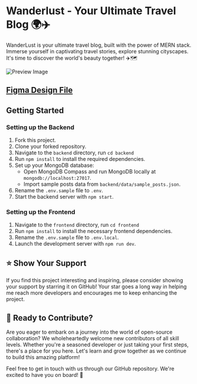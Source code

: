 # Wanderlust - Your Ultimate Travel Blog 🌍✈️

WanderLust is your ultimate travel blog, built with the power of MERN stack. Immerse yourself in captivating travel stories, explore stunning cityscapes. It's time to discover the world's beauty together! ✈️🗺️

![Preview Image](https://github.com/krishnaacharyaa/wanderlust/assets/116620586/17ba9da6-225f-481d-87c0-5d5a010a9538)

## [Figma Design File](https://www.figma.com/file/zqNcWGGKBo5Q2TwwVgR6G5/WanderLust--A-Travel-Blog-App?type=design&node-id=0%3A1&mode=design&t=c4oCG8N1Fjf7pxTt-1)

## Getting Started

### Setting up the Backend
1. Fork this project.
2. Clone your forked repository.
3. Navigate to the `backend` directory, run `cd backend`
4. Run `npm install` to install the required dependencies.
5. Set up your MongoDB database:
   - Open MongoDB Compass and run MongoDB locally at `mongodb://localhost:27017`.
   - Import sample posts data from `backend/data/sample_posts.json`.
6. Rename the `.env.sample` file to `.env`.
7. Start the backend server with `npm start`.

### Setting up the Frontend
1. Navigate to the `frontend` directory, run `cd frontend`
2. Run `npm install` to install the necessary frontend dependencies.
3. Rename the `.env.sample` file to `.env.local`.
4. Launch the development server with `npm run dev`.

## ⭐ Show Your Support

If you find this project interesting and inspiring, please consider showing your support by starring it on GitHub! Your star goes a long way in helping me reach more developers and encourages me to keep enhancing the project.

## 🌟 Ready to Contribute?

Are you eager to embark on a journey into the world of open-source collaboration? We wholeheartedly welcome new contributors of all skill levels. Whether you're a seasoned developer or just taking your first steps, there's a place for you here. Let's learn and grow together as we continue to build this amazing platform!

Feel free to get in touch with us through our GitHub repository. We're excited to have you on board! 🚀
